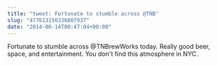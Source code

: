 ```yaml
---
title: "tweet: Fortunate to stumble across @TNB"
slug: "477613156336807937"
date: "2014-06-14T00:47:04+00:00"
---
```

Fortunate to stumble across @TNBrewWorks today. Really good beer, space, and entertainment. You don't find this atmosphere in NYC.